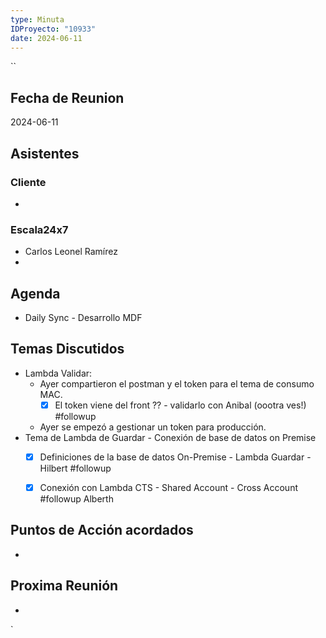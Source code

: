 ```yaml
---
type: Minuta
IDProyecto: "10933"
date: 2024-06-11
---
```

``
## Fecha de Reunion
2024-06-11

## Asistentes

### Cliente
* 
### Escala24x7
- Carlos Leonel Ramírez
-  

## Agenda
* Daily Sync - Desarrollo MDF
## Temas Discutidos
* Lambda Validar:
	*  Ayer compartieron el postman y el token para el tema de consumo MAC.
		- [x] El token viene del front ?? - validarlo con Anibal (oootra ves!) #followup
	* Ayer se empezó a gestionar un token para producción.
* Tema de Lambda de Guardar - Conexión de base de datos on Premise
	- [x] Definiciones de la base de datos On-Premise - Lambda Guardar - Hilbert #followup
	- [x] Conexión con Lambda CTS - Shared Account - Cross Account #followup Alberth


## Puntos de Acción acordados
*  

## Proxima Reunión
*   



`